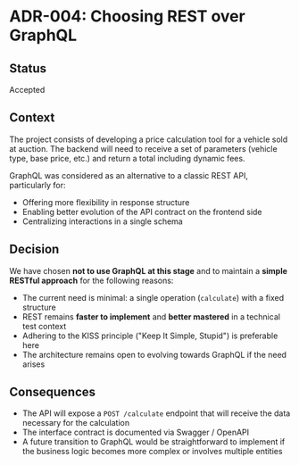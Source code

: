 # ADR-004: Choosing REST over GraphQL

## Status
Accepted

## Context
The project consists of developing a price calculation tool for a vehicle sold at auction.
The backend will need to receive a set of parameters (vehicle type, base price, etc.) and return a total including
dynamic fees.

GraphQL was considered as an alternative to a classic REST API, particularly for:

- Offering more flexibility in response structure
- Enabling better evolution of the API contract on the frontend side
- Centralizing interactions in a single schema

## Decision
We have chosen **not to use GraphQL at this stage** and to maintain a **simple RESTful approach** for the following
reasons:

- The current need is minimal: a single operation (`calculate`) with a fixed structure
- REST remains **faster to implement** and **better mastered** in a technical test context
- Adhering to the KISS principle ("Keep It Simple, Stupid") is preferable here
- The architecture remains open to evolving towards GraphQL if the need arises

## Consequences
- The API will expose a `POST /calculate` endpoint that will receive the data necessary for the calculation
- The interface contract is documented via Swagger / OpenAPI
- A future transition to GraphQL would be straightforward to implement if the business logic becomes more complex or
involves multiple entities

